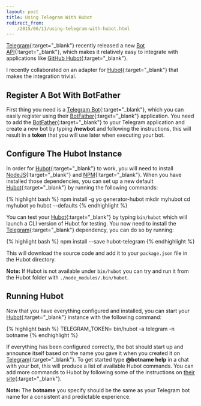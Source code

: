 ```yaml
---
layout: post
title: Using Telegram With Hubot
redirect_from:
    /2015/06/11/using-telegram-with-hubot.html
---
```


[Telegram](https://www.telegram.org/){:target="_blank"} recently released a new [Bot API](https://core.telegram.org/bots/api){:target="_blank"}, which makes it relatively easy to integrate with applications like [GitHub Hubot](https://hubot.github.com/){:target="_blank"}.

I recently collaborated on an adapter for [Hubot](https://hubot.github.com/){:target="_blank"} that makes the integration trivial.

## Register A Bot With BotFather

First thing you need is a [Telegram Bot](https://core.telegram.org/bots){:target="_blank"}, which you can easily register using their [BotFather](https://core.telegram.org/bots#botfather){:target="_blank"} application. You need to add the [BotFather](https://telegram.me/botfather){:target="_blank"} to your Telegram application and create a new bot by typing **/newbot** and following the instructions, this will result in a **token** that you will use later when executing your bot.

## Configure The Hubot Instance

In order for [Hubot](https://hubot.github.com/docs/){:target="_blank"} to work, you will need to install [NodeJS](http://nodejs.org/){:target="_blank"} and [NPM](https://www.npmjs.com/){:target="_blank"}. When you have installed those dependencies, you can set up a new default [Hubot](https://hubot.github.com/docs/){:target="_blank"} by running the following commands:

{% highlight bash %}
npm install -g yo generator-hubot
mkdir myhubot
cd myhubot
yo hubot --defaults
{% endhighlight %}

You can test your [Hubot](https://hubot.github.com/docs/){:target="_blank"} by typing `bin/hubot` which will launch a CLI version of Hubot for testing. You now need to install the [Telegram](https://www.telegram.org/){:target="_blank"} dependency, you can do so by running:

{% highlight bash %}
npm install --save hubot-telegram
{% endhighlight %}

This will download the source code and add it to your `package.json` file in the Hubot directory.

**Note:** If Hubot is not available under `bin/hubot` you can try and run it from the Hubot folder with `./node_modules/.bin/hubot`.

## Running Hubot

Now that you have everything configured and installed, you can start your [Hubot](https://hubot.github.com/docs/){:target="_blank"} instance with the following command:

{% highlight bash %}
TELEGRAM_TOKEN=<token> bin/hubot -a telegram -n botname
{% endhighlight %}

If everything has been configured correctly, the bot should start up and announce itself based on the name you gave it when you created it on [Telegram](https://www.telegram.org/){:target="_blank"}. To get started type **@botname help** in a chat with your bot, this will produce a list of available Hubot commands. You can add more commands to Hubot by following some of the instructions on [their site](https://hubot.github.com/docs/#scripts){:target="_blank"}.

**Note:** The **botname** you specify should be the same as your Telegram bot name for a consistent and predictable experience.